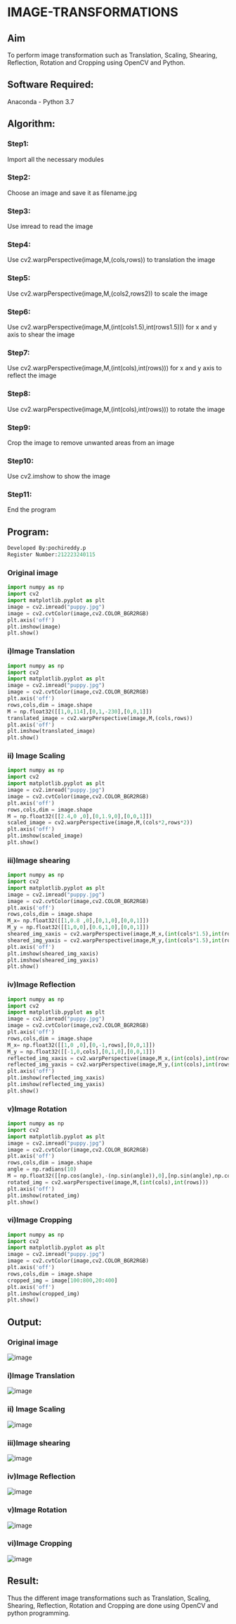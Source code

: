 # IMAGE-TRANSFORMATIONS


## Aim
To perform image transformation such as Translation, Scaling, Shearing, Reflection, Rotation and Cropping using OpenCV and Python.

## Software Required:
Anaconda - Python 3.7

## Algorithm:
### Step1:
Import all the necessary modules

### Step2:
Choose an image and save it as filename.jpg

### Step3:
Use imread to read the image

### Step4:
Use cv2.warpPerspective(image,M,(cols,rows)) to translation the image

### Step5:
Use cv2.warpPerspective(image,M,(cols2,rows2)) to scale the image
### Step6:
Use cv2.warpPerspective(image,M,(int(cols1.5),int(rows1.5))) for x and y axis to shear the image

### Step7:
Use cv2.warpPerspective(image,M,(int(cols),int(rows))) for x and y axis to reflect the image

### Step8:
Use cv2.warpPerspective(image,M,(int(cols),int(rows))) to rotate the image

### Step9:

Crop the image to remove unwanted areas from an image
### Step10:
Use cv2.imshow to show the image

### Step11:
End the program

## Program:
```python
Developed By:pochireddy.p
Register Number:212223240115
```

### Original image
```python
import numpy as np
import cv2
import matplotlib.pyplot as plt
image = cv2.imread("puppy.jpg")
image = cv2.cvtColor(image,cv2.COLOR_BGR2RGB)
plt.axis('off')
plt.imshow(image)
plt.show()
```
### i)Image Translation
```python
import numpy as np
import cv2
import matplotlib.pyplot as plt
image = cv2.imread("puppy.jpg")
image = cv2.cvtColor(image,cv2.COLOR_BGR2RGB)
plt.axis('off')
rows,cols,dim = image.shape
M = np.float32([[1,0,114],[0,1,-230],[0,0,1]])
translated_image = cv2.warpPerspective(image,M,(cols,rows))
plt.axis('off')
plt.imshow(translated_image)
plt.show()
```

### ii) Image Scaling
```python
import numpy as np
import cv2
import matplotlib.pyplot as plt
image = cv2.imread("puppy.jpg")
image = cv2.cvtColor(image,cv2.COLOR_BGR2RGB)
plt.axis('off')
rows,cols,dim = image.shape
M = np.float32([[2.4,0 ,0],[0,1.9,0],[0,0,1]])
scaled_image = cv2.warpPerspective(image,M,(cols*2,rows*2))
plt.axis('off')
plt.imshow(scaled_image)
plt.show()
```


### iii)Image shearing
```python
import numpy as np
import cv2
import matplotlib.pyplot as plt
image = cv2.imread("puppy.jpg")
image = cv2.cvtColor(image,cv2.COLOR_BGR2RGB)
plt.axis('off')
rows,cols,dim = image.shape
M_x= np.float32([[1,0.8 ,0],[0,1,0],[0,0,1]])
M_y = np.float32([[1,0,0],[0.6,1,0],[0,0,1]])
sheared_img_xaxis = cv2.warpPerspective(image,M_x,(int(cols*1.5),int(rows*1.5)))
sheared_img_yaxis = cv2.warpPerspective(image,M_y,(int(cols*1.5),int(rows*1.5)))
plt.axis('off')
plt.imshow(sheared_img_xaxis)
plt.imshow(sheared_img_yaxis)
plt.show()
```


### iv)Image Reflection
```python
import numpy as np
import cv2
import matplotlib.pyplot as plt
image = cv2.imread("puppy.jpg")
image = cv2.cvtColor(image,cv2.COLOR_BGR2RGB)
plt.axis('off')
rows,cols,dim = image.shape
M_x= np.float32([[1,0 ,0],[0,-1,rows],[0,0,1]])
M_y = np.float32([[-1,0,cols],[0,1,0],[0,0,1]])
reflected_img_xaxis = cv2.warpPerspective(image,M_x,(int(cols),int(rows)))
reflected_img_yaxis = cv2.warpPerspective(image,M_y,(int(cols),int(rows)))
plt.axis('off')
plt.imshow(reflected_img_xaxis)
plt.imshow(reflected_img_yaxis)
plt.show()
```



### v)Image Rotation
```python
import numpy as np
import cv2
import matplotlib.pyplot as plt
image = cv2.imread("puppy.jpg")
image = cv2.cvtColor(image,cv2.COLOR_BGR2RGB)
plt.axis('off')
rows,cols,dim = image.shape
angle = np.radians(10)
M = np.float32([[np.cos(angle),-(np.sin(angle)),0],[np.sin(angle),np.cos(angle),0],[0,0,1]])
rotated_img = cv2.warpPerspective(image,M,(int(cols),int(rows)))
plt.axis('off')
plt.imshow(rotated_img)
plt.show()
```



### vi)Image Cropping
```python
import numpy as np
import cv2
import matplotlib.pyplot as plt
image = cv2.imread("puppy.jpg")
image = cv2.cvtColor(image,cv2.COLOR_BGR2RGB)
plt.axis('off')
rows,cols,dim = image.shape
cropped_img = image[100:800,20:400]
plt.axis('off')
plt.imshow(cropped_img)
plt.show()
```
## Output:
### Original image
![image](https://github.com/pochireddyp/IMAGE-TRANSFORMATIONS/assets/150232043/f3887ab4-ee76-471d-8b87-503785e65473)

### i)Image Translation

![image](https://github.com/pochireddyp/IMAGE-TRANSFORMATIONS/assets/150232043/83d67450-f2ef-4f8a-ae1f-138e35c13fd9)

### ii) Image Scaling
![image](https://github.com/pochireddyp/IMAGE-TRANSFORMATIONS/assets/150232043/9dab70a2-cac8-42be-849c-38639a9a29b7)


### iii)Image shearing
![image](https://github.com/pochireddyp/IMAGE-TRANSFORMATIONS/assets/150232043/afe77041-bcab-48d0-a6dd-da15f2155da1)



### iv)Image Reflection

![image](https://github.com/pochireddyp/IMAGE-TRANSFORMATIONS/assets/150232043/dde3b7f3-33f4-4f00-a993-96bd01712da5)


### v)Image Rotation
![image](https://github.com/pochireddyp/IMAGE-TRANSFORMATIONS/assets/150232043/70a7c835-fbc5-47d0-b562-bdfa88f12d48)

### vi)Image Cropping
![image](https://github.com/pochireddyp/IMAGE-TRANSFORMATIONS/assets/150232043/01db0b63-95ea-4b1f-b572-5182b1eec77f)




## Result: 

Thus the different image transformations such as Translation, Scaling, Shearing, Reflection, Rotation and Cropping are done using OpenCV and python programming.
